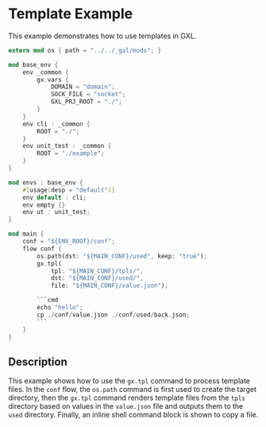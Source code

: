 # Template Example

This example demonstrates how to use templates in GXL.

```rust
extern mod os { path = "../../_gal/mods"; }

mod base_env {
    env _common {
        gx.vars {
            DOMAIN = "domain";
            SOCK_FILE = "socket";
            GXL_PRJ_ROOT = "./";
        }
    }
    env cli : _common {
        ROOT = "./";
    }
    env unit_test : _common {
        ROOT = "./example";
    }
}

mod envs : base_env {
    #[usage(desp = "default")]
    env default : cli;
    env empty {}
    env ut : unit_test;
}

mod main {
    conf = "${ENV_ROOT}/conf";
    flow conf {
        os.path(dst: "${MAIN_CONF}/used", keep: "true");
        gx.tpl(
            tpl: "${MAIN_CONF}/tpls/",
            dst: "${MAIN_CONF}/used/",
            file: "${MAIN_CONF}/value.json");

        ```cmd
        echo "hello";
        cp ./conf/value.json ./conf/used/back.json;
        ```
    }
}
```

## Description

This example shows how to use the `gx.tpl` command to process template files. In the `conf` flow, the `os.path` command is first used to create the target directory, then the `gx.tpl` command renders template files from the `tpls` directory based on values in the `value.json` file and outputs them to the `used` directory. Finally, an inline shell command block is shown to copy a file.